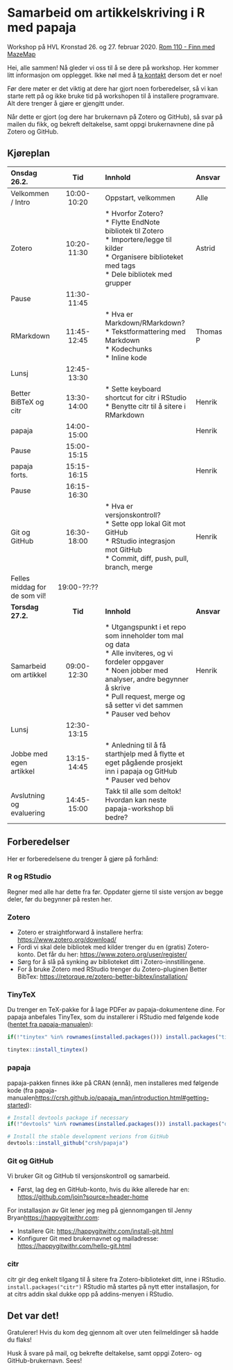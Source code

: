 # Samarbeid om artikkelskriving i R med papaja

Workshop på HVL Kronstad 26. og 27. februar 2020. [Rom 110 - Finn med MazeMap](http://bit.ly/2vse5Qb)

Hei, alle sammen! Nå gleder vi oss til å se dere på workshop. Her kommer litt informasjon om opplegget. Ikke nøl med å [ta kontakt](mailto:henrik.sorlie@uib.no) dersom det er noe!  

Før dere møter er det viktig at dere har gjort noen forberedelser, så vi kan starte rett på og ikke bruke tid på workshopen til å installere programvare. Alt dere trenger å gjøre er gjengitt under.

Når dette er gjort (og dere har brukernavn på Zotero og GitHub), så svar på mailen du fikk, og bekreft deltakelse, samt oppgi brukernavnene dine på Zotero og GitHub.

## Kjøreplan
| Onsdag 26.2.      | Tid           | Innhold             | Ansvar |
|:------------------|:-------------:|:--------------------|:-------|
| Velkommen / Intro | 10:00-10:20 | Oppstart, velkommen | Alle   |
| Zotero            | 10:20-11:30 | * Hvorfor Zotero?<br>* Flytte EndNote bibliotek til Zotero<br>* Importere/legge til kilder<br>* Organisere biblioteket med tags<br>* Dele bibliotek med grupper     | Astrid |
| Pause             | 11:30-11:45 |                     |        |
| RMarkdown         | 11:45-12:45 | * Hva er Markdown/RMarkdown?<br>* Tekstformattering med Markdown<br>* Kodechunks<br>* Inline kode | Thomas P |
| Lunsj             | 12:45-13:30 |                     |        |
| Better BiBTeX og citr | 13:30-14:00 | * Sette keyboard shortcut for citr i RStudio<br>* Benytte citr til å sitere i RMarkdown | Henrik |
| papaja            | 14:00-15:00 |                     | Henrik |
| Pause             | 15:00-15:15 |                     |        |
| papaja forts.     | 15:15-16:15 |                     | Henrik |
| Pause             | 16:15-16:30 |                     |        |
| Git og GitHub     | 16:30-18:00 | * Hva er versjonskontroll?<br>* Sette opp lokal Git mot GitHub<br>* RStudio integrasjon mot GitHub<br>* Commit, diff, push, pull, branch, merge | Henrik |
| Felles middag for de som vil! | 19:00-??:?? |                     |        |
| **Torsdag 27.2.**     | **Tid**           | **Innhold**             | **Ansvar** |
| Samarbeid om artikkel | 09:00-12:30 | * Utgangspunkt i et repo som inneholder tom mal og data<br>* Alle inviteres, og vi fordeler oppgaver<br>* Noen jobber med analyser, andre begynner å skrive<br>* Pull request, merge og så setter vi det sammen<br>* Pauser ved behov | Henrik |
| Lunsj             | 12:30-13:15 |                     |        |
| Jobbe med egen artikkel | 13:15-14:45 | * Anledning til å få starthjelp med å flytte et eget pågående prosjekt inn i papaja og GitHub<br>* Pauser ved behov |     |
| Avslutning og evaluering | 14:45-15:00 | Takk til alle som deltok!<br>Hvordan kan neste papaja-workshop bli bedre? | |

## Forberedelser

Her er forberedelsene du trenger å gjøre på forhånd:

### R og RStudio
Regner med alle har dette fra før. Oppdater gjerne til siste versjon av begge deler, før du begynner på resten her.

### Zotero
* Zotero er straightforward å installere herfra: https://www.zotero.org/download/
* Fordi vi skal dele bibliotek med kilder trenger du en (gratis) Zotero-konto. Det får du her: https://www.zotero.org/user/register/
* Sørg for å slå på synking av biblioteket ditt i Zotero-innstillingene.
* For å bruke Zotero med RStudio trenger du Zotero-pluginen Better BibTex: https://retorque.re/zotero-better-bibtex/installation/

### TinyTeX
Du trenger en TeX-pakke for å lage PDFer av papaja-dokumentene dine. For papaja anbefales TinyTex, som du installerer i RStudio med følgende kode ([hentet fra papaja-manualen](https://crsh.github.io/papaja_man/introduction.html#getting-started)):

```r
if(!"tinytex" %in% rownames(installed.packages())) install.packages("tinytex")

tinytex::install_tinytex()
```

### papaja
papaja-pakken finnes ikke på CRAN (ennå), men installeres med følgende kode (fra papaja-manualen<https://crsh.github.io/papaja_man/introduction.html#getting-started>):

```r
# Install devtools package if necessary
if(!"devtools" %in% rownames(installed.packages())) install.packages("devtools")

# Install the stable development verions from GitHub
devtools::install_github("crsh/papaja")
```

### Git og GitHub
Vi bruker Git og GitHub til versjonskontroll og samarbeid.

* Først, lag deg en GitHub-konto, hvis du ikke allerede har en:  https://github.com/join?source=header-home

For installasjon av Git lener jeg meg på gjennomgangen til Jenny Bryan<https://happygitwithr.com>:

* Installere Git: https://happygitwithr.com/install-git.html
* Konfigurer Git med brukernavnet og mailadresse: https://happygitwithr.com/hello-git.html

### citr
citr gir deg enkelt tilgang til å sitere fra Zotero-biblioteket ditt, inne i RStudio.
`install.packages("citr")`
RStudio må startes på nytt etter installasjon, for at citrs addin skal dukke opp på addins-menyen i RStudio.

## Det var det!

Gratulerer! Hvis du kom deg gjennom alt over uten feilmeldinger så hadde du flaks!

Husk å svare på mail, og bekrefte deltakelse, samt oppgi Zotero- og GitHub-brukernavn. Sees!
